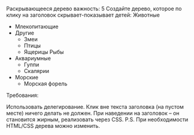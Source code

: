 Раскрывающееся дерево
важность: 5
Создайте дерево, которое по клику на заголовок скрывает-показывает детей:
Животные
  - Млекопитающие
  - Другие
    - Змеи
    - Птицы
    - Ящерицы
Рыбы
  - Аквариумные
    - Гуппи
    - Скалярии
  - Морские
    - Морская форель
    
Требования:

Использовать делегирование.
Клик вне текста заголовка (на пустом месте) ничего делать не должен.
При наведении на заголовок – он становится жирным, реализовать через CSS.
P.S. При необходимости HTML/CSS дерева можно изменить.
